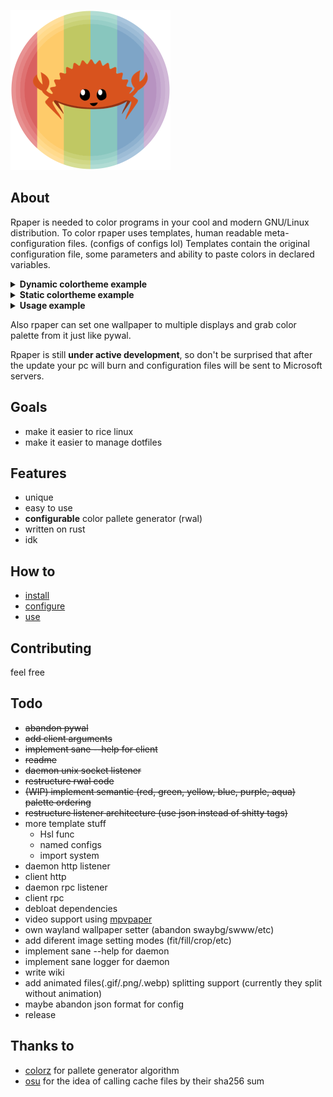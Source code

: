 ![rpaper logo](rpaper.png)

## About
Rpaper is needed to color programs in your cool and modern GNU/Linux distribution.
To color rpaper uses templates, human readable meta-configuration files. (configs of configs lol)
Templates contain the original configuration file, some parameters and ability to paste colors in declared variables.

<details>
  <summary><strong>Dynamic colortheme example</strong></summary>

```
// Dynamic color variables grabs colors from your wallpaper
// Syntax:
// Color(arg1, arg2, arg3, arg4) <- Dynamic color call 
// arg1 <- name of color dynamic variable (used to replace itself with color)
// arg2 <- palette color index (0:15)
// arg3 <- brightness modifier (-255:255)
// arg4 <- color inversion (true|false)

Color((bg{br}), 0) // it is not necessary to paste all 4 argument, 2 is enough
Color((fg{br}), 15)
Color((Obg{br}), 15)
Color((Ofg{br}), 0)
Color((pr{br}), 2, 20)

Color((0{br}), 0, 20)
Color((1{br}), 1, 20)
Color((2{br}), 2, 20)
Color((3{br}), 3, 20)
Color((4{br}), 4, 20)
Color((5{br}), 5, 20)
Color((6{br}), 6, 20)
Color((7{br}), 7, 20)

Color((8{br}), 0, -20)
Color((9{br}), 1, -20)
Color((10{br}), 2, -20)
Color((11{br}), 3, -20)
Color((12{br}), 4, -20)
Color((13{br}), 5, -20)
Color((14{br}), 6, -20)
Color((15{br}), 7, -20)
```
</details>

<details>
  <summary><strong>Static colortheme example</strong></summary>

```
// Static color variables are independend from your wallpaper
// To declare static color you can use HEX or RGB functions
// Syntax
// HEX(arg1, hex) <- Static color call
// RGB(arg1, r, g, b) <- also static color call

HEX((bg{br}), 282828)
HEX((fg{br}), ebdbb2)
HEX((Obg{br}), ebdbb2)
HEX((Ofg{br}), 282828)
HEX((pr{br}), d79921)

HEX((0{br}), 282828)
HEX((1{br}), cc241d)
HEX((2{br}), 98971a)
HEX((3{br}), d79921)
HEX((4{br}), 458588)
HEX((5{br}), b16286)
HEX((6{br}), 689d6a)
HEX((7{br}), a89984)

HEX((8{br}),  928374)
HEX((9{br}),  fb4934)
HEX((10{br}), b8bb26)
HEX((11{br}), fabd2f)
HEX((12{br}), 83a598)
HEX((13{br}), d3869b)
HEX((14{br}), 8ec07c)
HEX((15{br}), ebdbb2)
```
</details>

<details>
  <summary><strong>Usage example</strong></summary>

```
// template file
Path(~/.config/foot/foot.ini)          // path to paste modified config
Format({HEX})                          // format of color to paste color variables in
Include(~/path/to/your/amazing/colors) // replaces itself with a contaiment of file
                                       // usefull to store colorvars in separate place
//Color(NAME, 0)
//HEX(NAME, 000000)
//RGB(NAME, 0, 0, 0)

ExecBefore(echo "Hello, World!")       // shell command to execute before color pasting
ExecBefore(echo "Hello, World! 2")     // you can use multiple

ExecAfter(echo "Bye, World ;(")        // shell command to execute after color pasting
ExecAfter(echo "Bye, World ;(")        // you can also use multiple

// config keyword, all after it would be modified with rpaper
// DO NOT WRITE COMMENTS AFTER IT
[config]
font=Ubuntu Mono Nerd Font:size=12

[colors]
background= (bg)
foreground= (fg)
regular0=   (0)
regular1=   (1)
regular2=   (2)
regular3=   (3)
regular4=   (4)
regular5=   (5)
regular6=   (6)
regular7=   (7)
bright0=    (8)
bright1=    (9)
bright2=    (10)
bright3=    (11)
bright4=    (12)
bright5=    (13)
bright6=    (14)
bright7=    (15)
```
</details>

Also rpaper can set one wallpaper to multiple displays and grab color palette from it just like pywal.

Rpaper is still **under active development**, so don't be surprised that after the update your pc will burn and configuration files will be sent to Microsoft servers.
## Goals
- make it easier to rice linux
- make it easier to manage dotfiles
## Features
- unique
- easy to use
- **configurable** color pallete generator (rwal)
- written on rust
- idk
## How to
- [install](https://github.com/Prepodobnuy/rpaper/blob/main/md/install.md)
- [configure](https://github.com/Prepodobnuy/rpaper/blob/main/md/configure.md)
- [use](https://github.com/Prepodobnuy/rpaper/blob/main/md/use.md)
## Contributing
feel free
## Todo
* ~~abandon pywal~~
* ~~add client arguments~~
* ~~implement sane --help for client~~
* ~~readme~~
* ~~daemon unix socket listener~~
* ~~restructure rwal code~~
* ~~(WIP) implement semantic (red, green, yellow, blue, purple, aqua) palette ordering~~
* ~~restructure listener architecture (use json instead of shitty tags)~~
* more template stuff
  + Hsl func
  + named configs
  + import system
* daemon http listener
* client http
* daemon rpc listener
* client rpc
* debloat dependencies
* video support using [mpvpaper](https://github.com/GhostNaN/mpvpaper)
* own wayland wallpaper setter (abandon swaybg/swww/etc)
* add diferent image setting modes (fit/fill/crop/etc)
* implement sane --help for daemon
* implement sane logger for daemon
* write wiki
* add animated files(.gif/.png/.webp) splitting support (currently they split without animation)
* maybe abandon json format for config
* release
## Thanks to
- [colorz](https://github.com/metakirby5/colorz) for pallete generator algorithm
- [osu](https://github.com/ppy/osu) for the idea of ​​calling cache files by their sha256 sum
